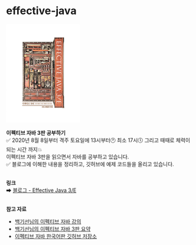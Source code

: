 # effective-java
<img src=".\effective_java.jpg" alt="effective java" />

**이펙티브 자바 3판 공부하기**  
✅ 2020년 8월 8일부터 격주 토요일에 13시부터🕐 최소 17시🕔 그리고 때때로 체력이 되는 시간 까지💥  
이펙티브 자바 3판을 읽으면서 자바를 공부하고 있습니다.  
✅ 블로그에 이해한 내용을 정리하고, 깃허브에 예제 코드들을 올리고 있습니다.
<br/>
<br/>

**링크**  
➡ [블로그 - Effective Java 3/E](https://parkgaebung.tistory.com/category/%EA%B8%B0%EC%88%A0%20%EC%84%9C%EC%A0%81/Effective%20Java%203%E2%88%95E)
<br/>
<br/>

**참고 자료**
- [백기선님의 이펙티브 자바 강의](http://bit.ly/2Lu4BGi)
- [백기선님의 이펙티브 자바 3판 요약](https://github.com/keesun/study/tree/master/effective-java)
- [이펙티브 자바 한국어판 깃허브 저장소](https://git.io/fAm6s)